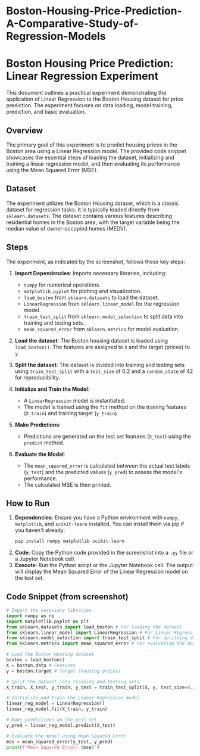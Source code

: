 # Boston-Housing-Price-Prediction-A-Comparative-Study-of-Regression-Models

# Boston Housing Price Prediction: Linear Regression Experiment

This document outlines a practical experiment demonstrating the application of Linear Regression to the Boston Housing dataset for price prediction. The experiment focuses on data loading, model training, prediction, and basic evaluation.

## Overview

The primary goal of this experiment is to predict housing prices in the Boston area using a Linear Regression model. The provided code snippet showcases the essential steps of loading the dataset, initializing and training a linear regression model, and then evaluating its performance using the Mean Squared Error (MSE).

## Dataset

The experiment utilizes the Boston Housing dataset, which is a classic dataset for regression tasks. It is typically loaded directly from `sklearn.datasets`. The dataset contains various features describing residential homes in the Boston area, with the target variable being the median value of owner-occupied homes (MEDV).

## Steps

The experiment, as indicated by the screenshot, follows these key steps:

1.  **Import Dependencies**: Imports necessary libraries, including:
    * `numpy` for numerical operations.
    * `matplotlib.pyplot` for plotting and visualization.
    * `load_boston` from `sklearn.datasets` to load the dataset.
    * `LinearRegression` from `sklearn.linear_model` for the regression model.
    * `train_test_split` from `sklearn.model_selection` to split data into training and testing sets.
    * `mean_squared_error` from `sklearn.metrics` for model evaluation.

2.  **Load the dataset**: The Boston housing dataset is loaded using `load_boston()`. The features are assigned to `X` and the target (prices) to `y`.

3.  **Split the dataset**: The dataset is divided into training and testing sets using `train_test_split` with a `test_size` of 0.2 and a `random_state` of 42 for reproducibility.

4.  **Initialize and Train the Model**:
    * A `LinearRegression` model is instantiated.
    * The model is trained using the `fit` method on the training features (`X_train`) and training target (`y_train`).

5.  **Make Predictions**:
    * Predictions are generated on the test set features (`X_test`) using the `predict` method.

6.  **Evaluate the Model**:
    * The `mean_squared_error` is calculated between the actual test labels (`y_test`) and the predicted values (`y_pred`) to assess the model's performance.
    * The calculated MSE is then printed.

## How to Run

1.  **Dependencies**: Ensure you have a Python environment with `numpy`, `matplotlib`, and `scikit-learn` installed.
    You can install them via pip if you haven't already:
    ```bash
    pip install numpy matplotlib scikit-learn
    ```
2.  **Code**: Copy the Python code provided in the screenshot into a `.py` file or a Jupyter Notebook cell.
3.  **Execute**: Run the Python script or the Jupyter Notebook cell. The output will display the Mean Squared Error of the Linear Regression model on the test set.

## Code Snippet (from screenshot)

```python
# Import the necessary libraries
import numpy as np
import matplotlib.pyplot as plt
from sklearn.datasets import load_boston # For loading the dataset
from sklearn.linear_model import LinearRegression # For Linear Regression model
from sklearn.model_selection import train_test_split # For splitting data
from sklearn.metrics import mean_squared_error # For evaluating the model

# Load the Boston Housing dataset
boston = load_boston()
X = boston.data # Features
y = boston.target # Target (housing prices)

# Split the dataset into training and testing sets
X_train, X_test, y_train, y_test = train_test_split(X, y, test_size=0.2, random_state=42)

# Initialize and train the Linear Regression model
linear_reg_model = LinearRegression()
linear_reg_model.fit(X_train, y_train)

# Make predictions on the test set
y_pred = linear_reg_model.predict(X_test)

# Evaluate the model using Mean Squared Error
mse = mean_squared_error(y_test, y_pred)
print(f"Mean Squared Error: {mse}")
